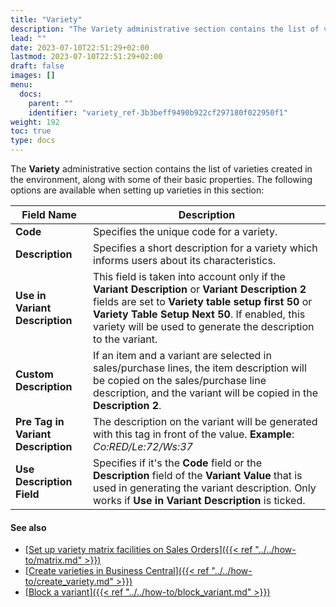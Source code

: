 ```yaml
---
title: "Variety"
description: "The Variety administrative section contains the list of varieties created in the environment, along with some of their basic properties."
lead: ""
date: 2023-07-10T22:51:29+02:00
lastmod: 2023-07-10T22:51:29+02:00
draft: false
images: []
menu:
  docs:
    parent: ""
    identifier: "variety_ref-3b3beff9490b922cf297180f022950f1"
weight: 192
toc: true
type: docs
---
```


The **Variety** administrative section contains the list of varieties created in the environment, along with some of their basic properties. The following options are available when setting up varieties in this section:

 Field Name      | Description |
| ----------- | ----------- |
| **Code**       | Specifies the unique code for a variety.    |
| **Description**   | Specifies a short description for a variety which informs users about its characteristics.      |
| **Use in Variant Description**  |  This field is taken into account only if the **Variant Description** or **Variant Description 2** fields are set to **Variety table setup first 50** or **Variety Table Setup Next 50**. If enabled, this variety will be used to generate the description to the variant.  |
| **Custom Description** | If an item and a variant are selected in sales/purchase lines, the item description will be copied on the sales/purchase line description, and the variant will be copied in the **Description 2**.  |
|  **Pre Tag in Variant Description**  | The description on the variant will be generated with this tag in front of the value. **Example**: *Co:RED/Le:72/Ws:37*  |
|  **Use Description Field**  | Specifies if it's the **Code** field or the **Description** field of the **Variant Value** that is used in generating the variant description. Only works if **Use in Variant Description** is ticked.  |


#### See also

- [<ins>Set up variety matrix facilities on Sales Orders<ins>]({{< ref "../../how-to/matrix.md" >}})
- [<ins>Create varieties in Business Central<ins>]({{< ref "../../how-to/create_variety.md" >}})
- [<ins>Block a variant<ins>]({{< ref "../../how-to/block_variant.md" >}})